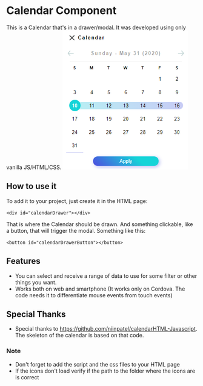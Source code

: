 # Calendar Component
This is a Calendar that's in a drawer/modal. It was developed using only vanilla JS/HTML/CSS.
<img alt="Calendar Modal" src="./public/calendar.png"/>

## How to use it
To add it to your project, just create it in the HTML page:

```
<div id="calendarDrawer"></div>
```

That is where the Calendar should be drawn.
And something clickable, like a button, that will trigger the modal. Something like this:

```
<button id="calendarDrawerButton"></button>
```

## Features
* You can select and receive a range of data to use for some filter or other things you want.
* Works both on web and smartphone (It works only on Cordova. The code needs it to differentiate mouse events from touch events)

## Special Thanks
* Special thanks to https://github.com/niinpatel/calendarHTML-Javascript. The skeleton of the calendar is based on that code.

### Note
* Don't forget to add the script and the css files to your HTML page
* If the icons don't load verify if the path to the folder where the icons are is correct
